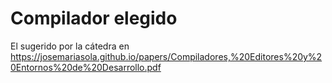 # Compilador elegido
El sugerido por la cátedra en https://josemariasola.github.io/papers/Compiladores,%20Editores%20y%20Entornos%20de%20Desarrollo.pdf

